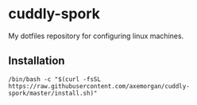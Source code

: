 # cuddly-spork
My dotfiles repository for configuring linux machines.

## Installation
`/bin/bash -c "$(curl -fsSL https://raw.githubusercontent.com/axemorgan/cuddly-spork/master/install.sh)"`
